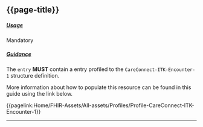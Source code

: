 ## {{page-title}}

<h5><ins>Usage</ins></h5>

<span class="mro-circle mandatory" title="Mandatory"></span> Mandatory


<h5><ins>Guidance</ins></h5>

The `entry` **MUST** contain a entry profiled to the `CareConnect-ITK-Encounter-1` structure definition.

More information about how to populate this resource can be found in this guide using the link below.

{{pagelink:Home/FHIR-Assets/All-assets/Profiles/Profile-CareConnect-ITK-Encounter-1}}

---